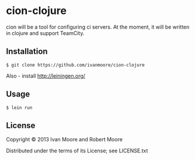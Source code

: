 cion-clojure
============

cion will be a tool for configuring ci servers.
At the moment, it will be written in clojure and support TeamCity.

## Installation

    $ git clone https://github.com/ivanmoore/cion-clojure
	
Also - install http://leiningen.org/

## Usage

    $ lein run

## License

Copyright © 2013 Ivan Moore and Robert Moore

Distributed under the terms of its License; see LICENSE.txt
